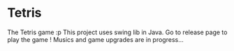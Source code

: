 # Tetris
The Tetris game :p
This project uses swing lib in Java.
Go to release page to play the game !
Musics and game upgrades are in progress...
